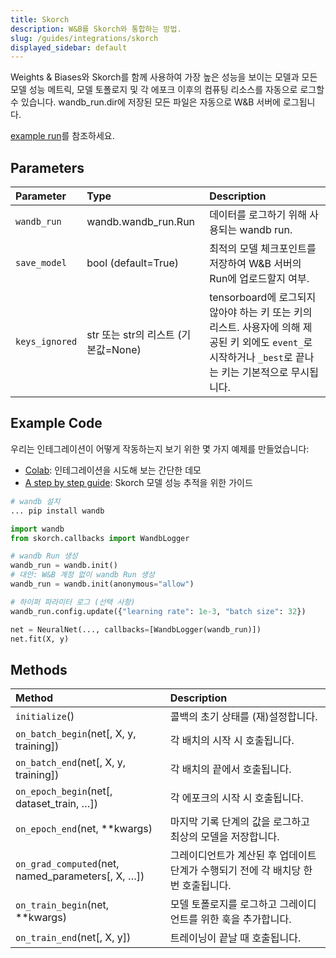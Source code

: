 ```yaml
---
title: Skorch
description: W&B를 Skorch와 통합하는 방법.
slug: /guides/integrations/skorch
displayed_sidebar: default
---
```


Weights & Biases와 Skorch를 함께 사용하여 가장 높은 성능을 보이는 모델과 모든 모델 성능 메트릭, 모델 토폴로지 및 각 에포크 이후의 컴퓨팅 리소스를 자동으로 로그할 수 있습니다. wandb_run.dir에 저장된 모든 파일은 자동으로 W&B 서버에 로그됩니다.

[example run](https://app.wandb.ai/borisd13/skorch/runs/s20or4ct?workspace=user-borisd13)를 참조하세요.

## Parameters

| Parameter | Type | Description |
| :--- | :--- | :--- |
| `wandb_run` |  wandb.wandb_run.Run | 데이터를 로그하기 위해 사용되는 wandb run. |
|`save_model` | bool (default=True)| 최적의 모델 체크포인트를 저장하여 W&B 서버의 Run에 업로드할지 여부.|
|`keys_ignored`| str 또는 str의 리스트 (기본값=None) | tensorboard에 로그되지 않아야 하는 키 또는 키의 리스트. 사용자에 의해 제공된 키 외에도 `event_`로 시작하거나 `_best`로 끝나는 키는 기본적으로 무시됩니다.|

## Example Code

우리는 인테그레이션이 어떻게 작동하는지 보기 위한 몇 가지 예제를 만들었습니다:

* [Colab](https://colab.research.google.com/drive/1Bo8SqN1wNPMKv5Bn9NjwGecBxzFlaNZn?usp=sharing): 인테그레이션을 시도해 보는 간단한 데모
* [A step by step guide](https://app.wandb.ai/cayush/uncategorized/reports/Automate-Kaggle-model-training-with-Skorch-and-W%26B--Vmlldzo4NTQ1NQ): Skorch 모델 성능 추적을 위한 가이드

```python
# wandb 설치
... pip install wandb

import wandb
from skorch.callbacks import WandbLogger

# wandb Run 생성
wandb_run = wandb.init()
# 대안: W&B 계정 없이 wandb Run 생성
wandb_run = wandb.init(anonymous="allow")

# 하이퍼 파라미터 로그 (선택 사항)
wandb_run.config.update({"learning rate": 1e-3, "batch size": 32})

net = NeuralNet(..., callbacks=[WandbLogger(wandb_run)])
net.fit(X, y)
```

## Methods

| Method | Description |
| :--- | :--- |
| `initialize`\(\) | 콜백의 초기 상태를 (재)설정합니다. |
| `on_batch_begin`\(net\[, X, y, training\]\) | 각 배치의 시작 시 호출됩니다. |
| `on_batch_end`\(net\[, X, y, training\]\) | 각 배치의 끝에서 호출됩니다. |
| `on_epoch_begin`\(net\[, dataset_train, …\]\) | 각 에포크의 시작 시 호출됩니다. |
| `on_epoch_end`\(net, \*\*kwargs\) | 마지막 기록 단계의 값을 로그하고 최상의 모델을 저장합니다. |
| `on_grad_computed`\(net, named_parameters\[, X, …\]\) | 그레이디언트가 계산된 후 업데이트 단계가 수행되기 전에 각 배치당 한 번 호출됩니다. |
| `on_train_begin`\(net, \*\*kwargs\) | 모델 토폴로지를 로그하고 그레이디언트를 위한 훅을 추가합니다. |
| `on_train_end`\(net\[, X, y\]\) | 트레이닝이 끝날 때 호출됩니다. |